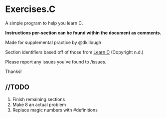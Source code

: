 <h1>Exercises.C</h1>

A simple program to help you learn C.

<b>Instructions per-section can be found within the document as comments.</b>

Made for supplemental practice by @dkillough

Section identifiers based off of those from [Learn C](https://www.learn-c.org) (Copyright n.d.)

Please report any issues you've found to /issues.

Thanks!

<h2>//TODO</h2>

   1. Finish remaining sections
   2. Make 8 an actual problem
   3. Replace magic numbers with #definitions
